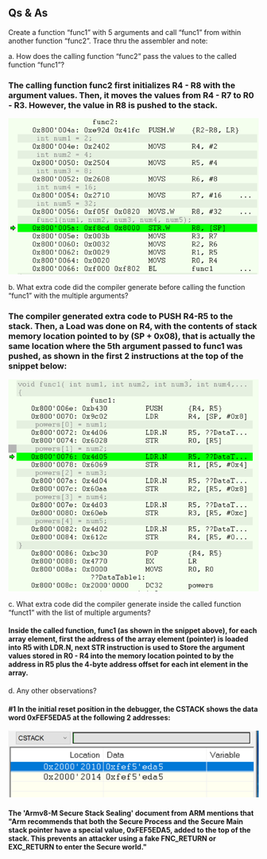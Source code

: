 ## Qs & As  

Create a function “func1” with 5 arguments and call “func1” from within another function
“func2”. Trace thru the assembler and note:  

a. How does the calling function “func2” pass the values to the called function “func1”?  
### The calling function func2 first initializes R4 - R8 with the argument values. Then, it moves the values from R4 - R7 to R0 - R3. However, the value in R8 is pushed to the stack.

![func2](https://github.com/isjosan/embsys310/blob/master/assignment04/multiple-args/images/func2.PNG)

b. What extra code did the compiler generate before calling the function “func1” with the
multiple arguments?  
### The compiler generated extra code to PUSH R4-R5 to the stack. Then, a Load was done on R4, with the contents of stack memory location pointed to by (SP + 0x08), that is actually the same location where the 5th argument passed to func1 was pushed, as shown in the first 2 instructions at the top of the snippet below:
![func1](https://github.com/isjosan/embsys310/blob/master/assignment04/multiple-args/images/func1.PNG)  


c. What extra code did the compiler generate inside the called function “funct1” with the
list of multiple arguments?  
#### Inside the called function, func1 (as shown in the snippet above), for each array element, first the address of the array element (pointer) is loaded into R5 with LDR.N, next STR instruction is used to Store the argument values stored in R0 - R4 into the memory location pointed to by the address in R5 plus the 4-byte address offset for each int element in the array.

d. Any other observations?  

#### #1 In the initial reset position in the debugger, the CSTACK shows the data word 0xFEF5EDA5 at the following 2 addresses:  

![cstack](https://github.com/isjosan/embsys310/blob/master/assignment04/multiple-args/images/cstack.PNG)  

#### The 'Armv8-M Secure Stack Sealing' document from ARM mentions that "Arm recommends that both the Secure Process and the Secure Main stack pointer have a special value, 0xFEF5EDA5, added to the top of the stack. This prevents an attacker using a fake FNC_RETURN or EXC_RETURN to enter the Secure world."


